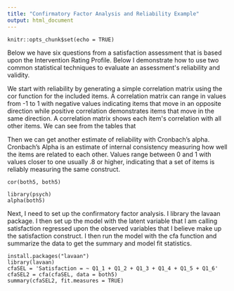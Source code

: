 ```yaml
---
title: "Confirmatory Factor Analysis and Reliability Example"
output: html_document
---
```


```{r setup, include=FALSE}
knitr::opts_chunk$set(echo = TRUE)
```

Below we have six questions from a satisfaction assessment that is based upon the Intervention Rating Profile.  Below I demonstrate how to use two common statistical techniques to evaluate an assessment's reliability and validity.  

We start with reliability by generating a simple correlation matrix using the cor function for the included items.  A correlation matrix can range in values from -1 to 1 with negative values indicating items that move in an opposite direction while positive correlation demonstrates items that move in the same direction.  A correlation matrix shows each item's correlation with all other items.  We can see from the tables that 

Then we can get another estimate of reliability with Cronbach’s alpha.  Cronbach’s Alpha is an estimate of internal consistency measuring how well the items are related to each other.  Values range between 0 and 1 with values closer to one usually .8 or higher, indicating that a set of items is reliably measuring the same construct.

```{r}
cor(both5, both5)

library(psych)
alpha(both5)

```
Next, I need to set up the confirmatory factor analysis.  I library the lavaan package. I then set up the model with the latent variable that I am calling satisfaction regressed upon the observed variables that I believe make up the satisfaction construct.  I then run the model with the cfa function and summarize the data to get the summary and model fit statistics.
```{r}
install.packages("lavaan")
library(lavaan)
cfaSEL = 'Satisfaction = ~ Q1_1 + Q1_2 + Q1_3 + Q1_4 + Q1_5 + Q1_6'
cfaSEL2 = cfa(cfaSEL, data = both5)
summary(cfaSEL2, fit.measures = TRUE)
```


